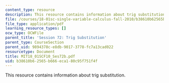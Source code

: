 ```yaml
---
content_type: resource
description: This resource contains information about trig substitution.
file: /courses/18-01sc-single-variable-calculus-fall-2010/b38610b62565b666eca180c95f751f4f_MIT18_01SCF10_Ses72b.pdf
file_type: application/pdf
learning_resource_types: []
ocw_type: OCWFile
parent_title: 'Session 72: Trig Substitution'
parent_type: CourseSection
parent_uid: 9894378c-e8db-9017-3778-fc7a13cad022
resourcetype: Document
title: MIT18_01SCF10_Ses72b.pdf
uid: b38610b6-2565-b666-eca1-80c95f751f4f
---
```

This resource contains information about trig substitution.